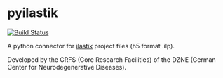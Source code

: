 # pyilastik

[![Build Status](https://travis-ci.com/yapic/pyilastik.svg?branch=master)](https://travis-ci.com/yapic/pyilastik)

A python connector for [ilastik](http://ilastik.org)
project files (h5 format .ilp).

Developed by the CRFS (Core Research Facilities) of the DZNE (German Center
for Neurodegenerative Diseases).
